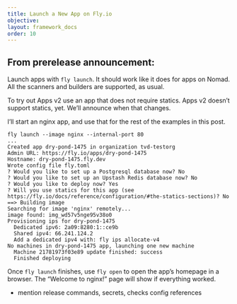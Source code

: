 ```yaml
---
title: Launch a New App on Fly.io
objective: 
layout: framework_docs
order: 10
---
```



## From prerelease announcement: 

Launch apps with `fly launch`. It should work like it does for apps on Nomad. All the scanners and builders are supported, as usual.

To try out Apps v2 use an app that does not require statics. Apps v2 doesn’t support statics, yet. We’ll announce when that changes.

I’ll start an nginx app, and use that for the rest of the examples in this post.

```
fly launch --image nginx --internal-port 80
...
Created app dry-pond-1475 in organization tvd-testorg
Admin URL: https://fly.io/apps/dry-pond-1475
Hostname: dry-pond-1475.fly.dev
Wrote config file fly.toml
? Would you like to set up a Postgresql database now? No
? Would you like to set up an Upstash Redis database now? No
? Would you like to deploy now? Yes
? Will you use statics for this app (see https://fly.io/docs/reference/configuration/#the-statics-sections)? No
==> Building image
Searching for image 'nginx' remotely...
image found: img_wd57v5nge95v38o0
Provisioning ips for dry-pond-1475
  Dedicated ipv6: 2a09:8280:1::ce9b
  Shared ipv4: 66.241.124.2
  Add a dedicated ipv4 with: fly ips allocate-v4
No machines in dry-pond-1475 app, launching one new machine
  Machine 21781973f03e89 update finished: success
  Finished deploying
```

Once `fly launch` finishes, use `fly open` to open the app’s homepage in a browser. The “Welcome to nginx!” page will show if everything worked.


* mention release commands, secrets, checks config references